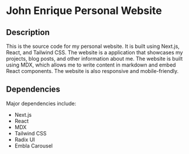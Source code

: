 # John Enrique Personal Website

## Description
This is the source code for my personal website. It is built using Next.js, React, and Tailwind CSS. The website is a application that showcases my projects, blog posts, and other information about me. The website is built using MDX, which allows me to write content in markdown and embed React components. The website is also responsive and mobile-friendly.

## Dependencies

Major dependencies include:
- Next.js
- React
- MDX
- Tailwind CSS
- Radix UI
- Embla Carousel